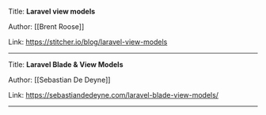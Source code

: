 Title: **Laravel view models**

Author: [[Brent Roose]]

Link: https://stitcher.io/blog/laravel-view-models

---
Title: **Laravel Blade & View Models**

Author: [[Sebastian De Deyne]]

Link: https://sebastiandedeyne.com/laravel-blade-view-models/

---
